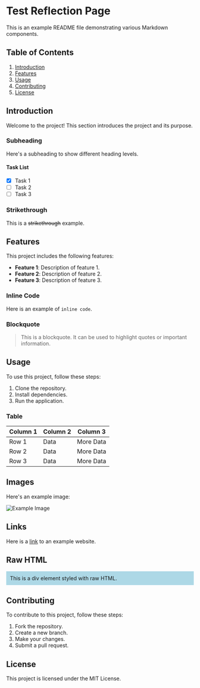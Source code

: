 # Test Reflection Page

This is an example README file demonstrating various Markdown components.

## Table of Contents

1. [Introduction](#introduction)
2. [Features](#features)
3. [Usage](#usage)
4. [Contributing](#contributing)
5. [License](#license)

## Introduction

Welcome to the project! This section introduces the project and its purpose.

### Subheading

Here's a subheading to show different heading levels.

#### Task List

- [x] Task 1
- [ ] Task 2
- [ ] Task 3

### Strikethrough

This is a ~~strikethrough~~ example.

## Features

This project includes the following features:

- **Feature 1**: Description of feature 1.
- **Feature 2**: Description of feature 2.
- **Feature 3**: Description of feature 3.

### Inline Code

Here is an example of `inline code`.

### Blockquote

> This is a blockquote. It can be used to highlight quotes or important information.

## Usage

To use this project, follow these steps:

1. Clone the repository.
2. Install dependencies.
3. Run the application.

### Table

| Column 1 | Column 2 | Column 3 |
|----------|----------|----------|
| Row 1    | Data     | More Data|
| Row 2    | Data     | More Data|
| Row 3    | Data     | More Data|

## Images

Here's an example image:

![Example Image](https://via.placeholder.com/150)

## Links

Here is a [link](https://www.example.com) to an example website.

## Raw HTML

<div style="background-color: lightblue; padding: 10px;">
  This is a div element styled with raw HTML.
</div>

## Contributing

To contribute to this project, follow these steps:

1. Fork the repository.
2. Create a new branch.
3. Make your changes.
4. Submit a pull request.

## License

This project is licensed under the MIT License.

